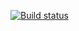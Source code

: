 [![Build status](https://ci.appveyor.com/api/projects/status/s7dqws9xpdg2m1xc/branch/main?svg=true)](https://ci.appveyor.com/project/UMikhail/testapisi/branch/main)
